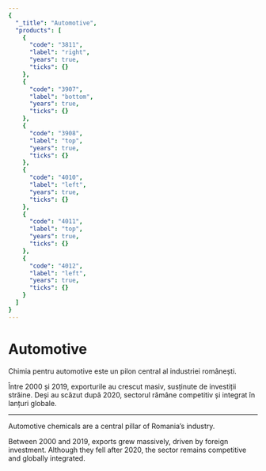 ```yaml
---
{
  "_title": "Automotive",
  "products": [
    {
      "code": "3811",
      "label": "right",
      "years": true,
      "ticks": {}
    },
    {
      "code": "3907",
      "label": "bottom",
      "years": true,
      "ticks": {}
    },
    {
      "code": "3908",
      "label": "top",
      "years": true,
      "ticks": {}
    },
    {
      "code": "4010",
      "label": "left",
      "years": true,
      "ticks": {}
    },
    {
      "code": "4011",
      "label": "top",
      "years": true,
      "ticks": {}
    },
    {
      "code": "4012",
      "label": "left",
      "years": true,
      "ticks": {}
    }
  ]
}
---
```


# Automotive

Chimia pentru automotive este un pilon central al industriei românești.

Între 2000 și 2019, exporturile au crescut masiv, susținute de investiții străine.  Deși au scăzut după 2020, sectorul rămâne competitiv și integrat în lanțuri globale.  

<hr>

Automotive chemicals are a central pillar of Romania’s industry.

Between 2000 and 2019, exports grew massively, driven by foreign investment.  Although they fell after 2020, the sector remains competitive and globally integrated.
